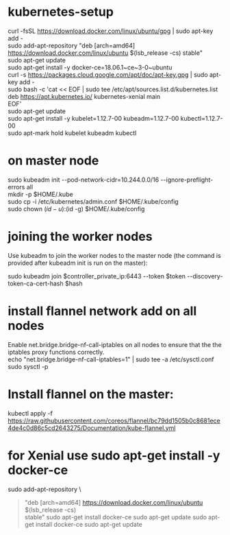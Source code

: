 # kubernetes-setup

curl -fsSL https://download.docker.com/linux/ubuntu/gpg | sudo apt-key add - <br />
sudo add-apt-repository "deb [arch=amd64] https://download.docker.com/linux/ubuntu $(lsb_release -cs) stable" <br />
sudo apt-get update <br />
sudo apt-get install -y docker-ce=18.06.1~ce~3-0~ubuntu <br />
curl -s https://packages.cloud.google.com/apt/doc/apt-key.gpg | sudo apt-key add - <br />
sudo bash -c 'cat << EOF | sudo tee /etc/apt/sources.list.d/kubernetes.list  <br/>
deb https://apt.kubernetes.io/ kubernetes-xenial main  <br/>
EOF' <br/>
sudo apt-get update <br />
sudo apt-get install -y kubelet=1.12.7-00 kubeadm=1.12.7-00 kubectl=1.12.7-00 <br />
sudo apt-mark hold kubelet kubeadm kubectl <br />

# on master node
sudo kubeadm init --pod-network-cidr=10.244.0.0/16 --ignore-preflight-errors all<br />
mkdir -p $HOME/.kube <br />
sudo cp -i /etc/kubernetes/admin.conf $HOME/.kube/config <br />
sudo chown $(id -u):$(id -g) $HOME/.kube/config <br />

# joining the worker nodes
Use kubeadm to join the worker nodes to the master node (the command is provided after kubeadm init is run on the master): <br />

sudo kubeadm join $controller_private_ip:6443 --token $token --discovery-token-ca-cert-hash $hash <br />

# install flannel network add on all nodes
Enable net.bridge.bridge-nf-call-iptables on all nodes to ensure that the the iptables proxy functions correctly. <br />
echo "net.bridge.bridge-nf-call-iptables=1" | sudo tee -a /etc/sysctl.conf <br />
sudo sysctl -p <br />
# Install flannel on the master:
kubectl apply -f https://raw.githubusercontent.com/coreos/flannel/bc79dd1505b0c8681ece4de4c0d86c5cd2643275/Documentation/kube-flannel.yml

# for Xenial use sudo apt-get install -y docker-ce
sudo add-apt-repository \
>    "deb [arch=amd64] https://download.docker.com/linux/ubuntu \
>    $(lsb_release -cs) \
>    stable"
sudo apt-get install docker-ce
sudo apt-get update
sudo apt-get install docker-ce
sudo apt-get update
